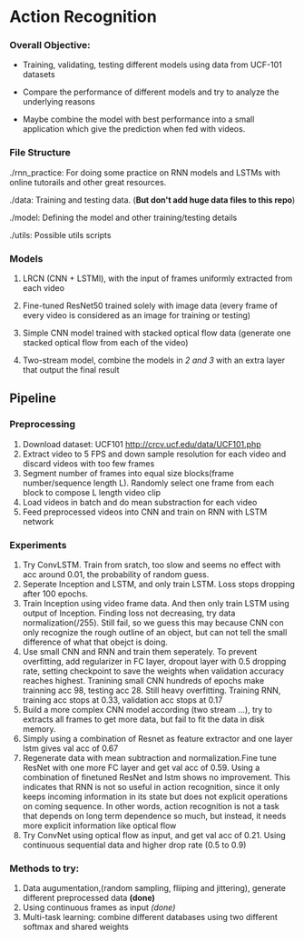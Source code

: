 # Action Recognition

### Overall Objective:

- Training, validating, testing different models using data from UCF-101 datasets

- Compare the performance of different models and try to analyze the underlying
  reasons

- Maybe combine the model with best performance into a small application which
  give the prediction when fed with videos.


### File Structure

./rnn\_practice: 
    For doing some practice on RNN models and LSTMs with online tutorails and
    other great resources.

./data:
    Training and testing data. (**But don't add huge data files to this repo**)

./model:
    Defining the model and other training/testing details

./utils:
    Possible utils scripts


### Models

1. LRCN (CNN + LSTMl), with the input of frames uniformly extracted from each
   video

2. Fine-tuned ResNet50 trained solely with image data (every frame of every
   video is considered as an image for training or testing)

3. Simple CNN model trained with stacked optical flow data (generate one stacked
   optical flow from each of the video)

4. Two-stream model, combine the models in *2 and 3* with an extra layer that
   output the final result

## Pipeline
### Preprocessing

1. Download dataset: UCF101 http://crcv.ucf.edu/data/UCF101.php  
2. Extract video to 5 FPS and down sample resolution for each video 
and discard videos with too few frames
3. Segment number of frames into equal size blocks(frame number/sequence 
length L). Randomly select one frame from each block to compose L length 
video clip
4. Load videos in batch and do mean substraction for each video
5. Feed preprocessed videos into CNN and train on RNN with LSTM network

### Experiments
1. Try ConvLSTM. Train from sratch, too slow and seems no effect with acc around 0.01, the probability of random guess.
2. Seperate Inception and LSTM, and only train LSTM. Loss stops dropping after 100 epochs.
3. Train Inception using video frame data. And then only train LSTM using output of Inception.
Finding loss not decreasing, try data normalization(/255). Still fail, so we guess
this may because CNN con only recognize the rough outline of an object, but can not
tell the small difference of what that obejct is doing.
4. Use small CNN and RNN and train them seperately. To prevent overfitting, add 
regularizer in FC layer, dropout layer with 0.5 dropping rate, setting checkpoint
to save the weights when validation accuracy reaches highest. Tranining small CNN hundreds of
epochs make trainning acc 98, testing acc 28. Still heavy overfitting. Training RNN, 
training acc stops at 0.33, validation acc stops at 0.17
5. Build a more complex CNN model according (two stream ...), try to extracts all frames to get more data,
 but fail to fit the data in disk memory.
7. Simply using a combination of Resnet as feature extractor and one layer lstm gives val acc of 0.67
8. Regenerate data with mean subtraction and normalization.Fine tune ResNet with one more FC layer and get val acc of 0.59. 
Using a combination of finetuned ResNet and lstm shows no improvement. 
This indicates that RNN is not so useful in action recognition, since it only keeps incoming 
information in its state but does not explicit operations on coming sequence. In other words, action recognition
is not a task that depends on long term dependence so much, but instead, it needs more explicit information like optical
flow
9. Try ConvNet using optical flow as input, and get val acc of 0.21. Using continuous sequential data and higher drop rate
(0.5 to 0.9)



### Methods to try: 
1. Data augumentation,(random sampling, fliiping and jittering), generate different preprocessed data
   **(done)**
2. Using continuous frames as input *(done)* 
3. Multi-task learning: combine different databases using two different softmax and shared weights
